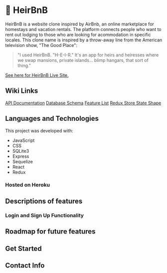 # :crown: HeirBnB 

HeirBnB is a website clone inspired by AirBnb, an online marketplace for homestays and vacation rentals. The platform connects people who want to rent out lodging to those who are looking for acommodation in specific locales. This clone name is inspired by a throw-away line from the American television show, "The Good Place": 
> "I used HeirBnB. "H-E-I-R." It's an app for heirs and heiresses where we swap mansions, private islands... blimp hangars, that sort of thing."

[See here for HeirBnB Live Site.](https://apiproject-airbnbclone.herokuapp.com/)


## Wiki Links
[API Documentation](https://github.com/jaeyoungh1/API_Project/wiki/API-Documentation)
[Database Schema](https://github.com/jaeyoungh1/API_Project/wiki/Database-Schema)
[Feature List](https://github.com/jaeyoungh1/API_Project/wiki/Feature-List)
[Redux Store State Shape](https://github.com/jaeyoungh1/API_Project/wiki/Redux-Store-Shape)

## Languages and Technologies
This project was developed with:
- JavaScript
- CSS
- SQLite3
- Express
- Sequelize
- React
- Redux
### Hosted on Heroku

## Descriptions of features
### Login and Sign Up Functionality

## Roadmap for future features
## Get Started
## Contact Info
